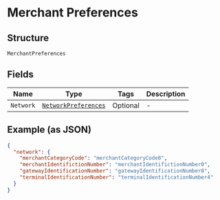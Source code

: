 
# Merchant Preferences

## Structure

`MerchantPreferences`

## Fields

| Name | Type | Tags | Description |
|  --- | --- | --- | --- |
| `Network` | [`NetworkPreferences`](../../doc/models/network-preferences.md) | Optional | - |

## Example (as JSON)

```json
{
  "network": {
    "merchantCategoryCode": "merchantCategoryCode8",
    "merchantIdentifictionNumber": "merchantIdentifictionNumber0",
    "gatewayIdentificationNumber": "gatewayIdentificationNumber8",
    "terminalIdentificationNumber": "terminalIdentificationNumber4"
  }
}
```

